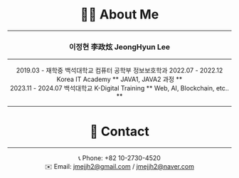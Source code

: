 <div align="center">

# 🧑‍💻 About Me

***

### 이정현 李政炫 JeongHyun Lee

***


2019.03 - 재학중      백석대학교 컴퓨터 공학부 정보보호학과
2022.07 - 2022.12    Korea IT Academy ** JAVA1, JAVA2 과정 **</br>
2023.11 - 2024.07    백석대학교 K-Digital Training ** Web, AI, Blockchain, etc.. **






***

# 🤙 Contact
***

📞 Phone: +82 10-2730-4520<br/>
✉️ Email: jmejjh2@gmail.com / jmejjh2@naver.com

<!---
JHL222/JHL222 is a ✨ special ✨ repository because its `README.md` (this file) appears on your GitHub profile.
You can click the Preview link to take a look at your changes.
--->
</div>
